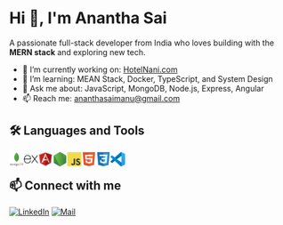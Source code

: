 # Hi 👋, I'm Anantha Sai

A passionate full-stack developer from India who loves building with the **MERN stack** and exploring new tech.

- 🔭 I’m currently working on: [HotelNani.com](https://hotelnani.com)
- 🌱 I’m learning: MEAN Stack, Docker, TypeScript, and System Design
- 💬 Ask me about: JavaScript, MongoDB, Node.js, Express, Angular
- 📫 Reach me: ananthasaimanu@gmail.com

## 🛠️ Languages and Tools
<img align="left" alt="MongoDB" width="26px" src="https://raw.githubusercontent.com/devicons/devicon/master/icons/mongodb/mongodb-original-wordmark.svg" />
<img align="left" alt="Express" width="26px" src="https://raw.githubusercontent.com/devicons/devicon/master/icons/express/express-original.svg" />
<img align="left" alt="Angular" width="26px" src="https://raw.githubusercontent.com/devicons/devicon/master/icons/angularjs/angularjs-original.svg" />
<img align="left" alt="Node.js" width="26px" src="https://raw.githubusercontent.com/devicons/devicon/master/icons/nodejs/nodejs-original.svg" />
<img align="left" alt="JavaScript" width="26px" src="https://raw.githubusercontent.com/devicons/devicon/master/icons/javascript/javascript-original.svg" />
<img align="left" alt="HTML5" width="26px" src="https://raw.githubusercontent.com/devicons/devicon/master/icons/html5/html5-original.svg" />
<img align="left" alt="CSS3" width="26px" src="https://raw.githubusercontent.com/devicons/devicon/master/icons/css3/css3-original.svg" />
<img align="left" alt="VSCode" width="26px" src="https://raw.githubusercontent.com/devicons/devicon/master/icons/vscode/vscode-original.svg" />

<br/>

## 📫 Connect with me
[![LinkedIn](https://img.shields.io/badge/LinkedIn-blue?style=for-the-badge&logo=linkedin)](https://linkedin.com/in/your-profile)
[![Mail](https://img.shields.io/badge/Gmail-red?style=for-the-badge&logo=gmail&logoColor=white)](mailto:ananthasaimanu@gmail.com)
